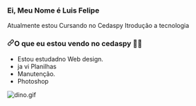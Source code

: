### Ei, Meu Nome é Luis Felipe 
Atualmente estou Cursando no Cedaspy Itrodução a tecnologia 
<h3 dir="auto"><a id="user-content-O-que-eu-estou-aprendendo-no-Cedaspy-" class="anchor" aria-hidden="true" href="#O-que-eu-estou-aprendendo-no-Cedaspy-"><svg class="octicon octicon-link" viewBox="0 0 16 16" version="1.1" width="16" height="16" aria-hidden="true"><path fill-rule="evenodd" d="M7.775 3.275a.75.75 0 001.06 1.06l1.25-1.25a2 2 0 112.83 2.83l-2.5 2.5a2 2 0 01-2.83 0 .75.75 0 00-1.06 1.06 3.5 3.5 0 004.95 0l2.5-2.5a3.5 3.5 0 00-4.95-4.95l-1.25 1.25zm-4.69 9.64a2 2 0 010-2.83l2.5-2.5a2 2 0 012.83 0 .75.75 0 001.06-1.06 3.5 3.5 0 00-4.95 0l-2.5 2.5a3.5 3.5 0 004.95 4.95l1.25-1.25a.75.75 0 00-1.06-1.06l-1.25 1.25a2 2 0 01-2.83 0z"></path></svg></a><a href="https://github.com/avelino/avelino#what-im-working-on-"></a>O que eu estou vendo no cedaspy <g-emoji class="g-emoji" alias="man_technologist" fallback-src="https://github.githubassets.com/images/icons/emoji/unicode/1f468-1f4bb.png">👨‍💻</g-emoji></h3>
<ul dir="auto">
<li>Estou estudadno Web design.</li>
<li>ja vi Planilhas</li>
<li>Manutenção.</li>
<li>Photoshop</li>
</ul>




<img src="https://github.com/TheDudeThatCode/TheDudeThatCode/raw/master/Assets/dino.gif?raw=true" alt="dino.gif" style="max-width: 100%;">
